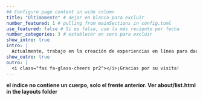 ```yaml
---
## Configure page content in wide column
title: "Últimamente" # dejar en blanco para excluir
number_featured: 1 # pulling from mainSections in config.toml
use_featured: false # Si es falsa, use la más reciente por fecha
number_categories: 3 # establecer en cero para excluir
show_intro: true
intro: |
  Actualmente, trabajo en la creación de experiencias en línea para dar vida a problemas y soluciones de aprendizaje automático e IA. Mi objetivo es hacer que la IA sea más accesible, comprensible y empoderadora. 
show_outro: true
outro: |
  <i class="fas fa-glass-cheers pr2"></i>¡Gracias por su visita!
---
```


**el índice no contiene un cuerpo, solo el frente anterior.
Ver about/list.html in the layouts folder**
